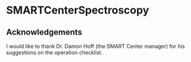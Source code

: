 # SMARTCenterSpectroscopy
## Acknowledgements
I would like to thank Dr. Damon Hoff (the SMART Center manager) for his suggestions on the operation checklist. 
